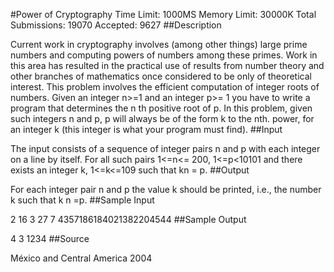 #Power of Cryptography
Time Limit: 1000MS		Memory Limit: 30000K
Total Submissions: 19070		Accepted: 9627
##Description

Current work in cryptography involves (among other things) large prime numbers and computing powers of numbers among these primes. Work in this area has resulted in the practical use of results from number theory and other branches of mathematics once considered to be only of theoretical interest. 
This problem involves the efficient computation of integer roots of numbers. 
Given an integer n>=1 and an integer p>= 1 you have to write a program that determines the n th positive root of p. In this problem, given such integers n and p, p will always be of the form k to the nth. power, for an integer k (this integer is what your program must find).
##Input

The input consists of a sequence of integer pairs n and p with each integer on a line by itself. For all such pairs 1<=n<= 200, 1<=p<10101 and there exists an integer k, 1<=k<=109 such that kn = p.
##Output

For each integer pair n and p the value k should be printed, i.e., the number k such that k n =p.
##Sample Input

2 16
3 27
7 4357186184021382204544
##Sample Output

4
3
1234
##Source

México and Central America 2004